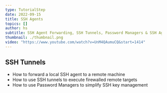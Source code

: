```yaml
---
type: TutorialStep
date: 2022-09-15
title: SSH Agents
topics: []
author: hs
subtitle: SSH Agent Forwarding, SSH Tunnels, Password Managers & SSH Agents.
thumbnail: ./thumbnail.png
video: "https://www.youtube.com/watch?v=UnM4QAumuCQ&start=1414"
---
```


## SSH Tunnels

- How to forward a local SSH agent to a remote machine
- How to use SSH tunnels to execute firewalled remote targets
- How to use Password Managers to simplify SSH key management
